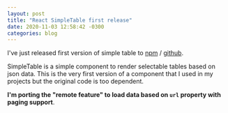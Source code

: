```yaml
---
layout: post
title: "React SimpleTable first release"
date: 2020-11-03 12:58:42 -0300
categories: blog
---
```


I've just released first version of simple table to 
[npm](https://www.npmjs.com/package/@hesenger/react-simpletable) /
[github](https://github.com/hesenger/react-simpletable).

SimpleTable is a simple component to render selectable 
tables based on json data. This is the very first version 
of a component that I used in my projects but the 
original code is too dependent.

**I'm porting the "remote feature" to load data based on `url` property with paging support**.
